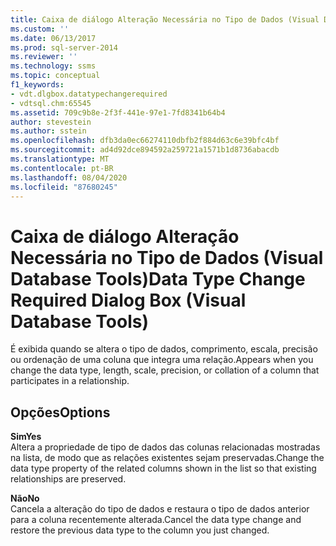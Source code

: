 ```yaml
---
title: Caixa de diálogo Alteração Necessária no Tipo de Dados (Visual Database Tools) | Microsoft Docs
ms.custom: ''
ms.date: 06/13/2017
ms.prod: sql-server-2014
ms.reviewer: ''
ms.technology: ssms
ms.topic: conceptual
f1_keywords:
- vdt.dlgbox.datatypechangerequired
- vdtsql.chm:65545
ms.assetid: 709c9b8e-2f3f-441e-97e1-7fd8341b64b4
author: stevestein
ms.author: sstein
ms.openlocfilehash: dfb3da0ec66274110dbfb2f884d63c6e39bfc4bf
ms.sourcegitcommit: ad4d92dce894592a259721a1571b1d8736abacdb
ms.translationtype: MT
ms.contentlocale: pt-BR
ms.lasthandoff: 08/04/2020
ms.locfileid: "87680245"
---
```

# <a name="data-type-change-required-dialog-box-visual-database-tools"></a><span data-ttu-id="b1fd8-102">Caixa de diálogo Alteração Necessária no Tipo de Dados (Visual Database Tools)</span><span class="sxs-lookup"><span data-stu-id="b1fd8-102">Data Type Change Required Dialog Box (Visual Database Tools)</span></span>
  <span data-ttu-id="b1fd8-103">É exibida quando se altera o tipo de dados, comprimento, escala, precisão ou ordenação de uma coluna que integra uma relação.</span><span class="sxs-lookup"><span data-stu-id="b1fd8-103">Appears when you change the data type, length, scale, precision, or collation of a column that participates in a relationship.</span></span>  
  
## <a name="options"></a><span data-ttu-id="b1fd8-104">Opções</span><span class="sxs-lookup"><span data-stu-id="b1fd8-104">Options</span></span>  
 <span data-ttu-id="b1fd8-105">**Sim**</span><span class="sxs-lookup"><span data-stu-id="b1fd8-105">**Yes**</span></span>  
 <span data-ttu-id="b1fd8-106">Altera a propriedade de tipo de dados das colunas relacionadas mostradas na lista, de modo que as relações existentes sejam preservadas.</span><span class="sxs-lookup"><span data-stu-id="b1fd8-106">Change the data type property of the related columns shown in the list so that existing relationships are preserved.</span></span>  
  
 <span data-ttu-id="b1fd8-107">**Não**</span><span class="sxs-lookup"><span data-stu-id="b1fd8-107">**No**</span></span>  
 <span data-ttu-id="b1fd8-108">Cancela a alteração do tipo de dados e restaura o tipo de dados anterior para a coluna recentemente alterada.</span><span class="sxs-lookup"><span data-stu-id="b1fd8-108">Cancel the data type change and restore the previous data type to the column you just changed.</span></span>  
  
  
